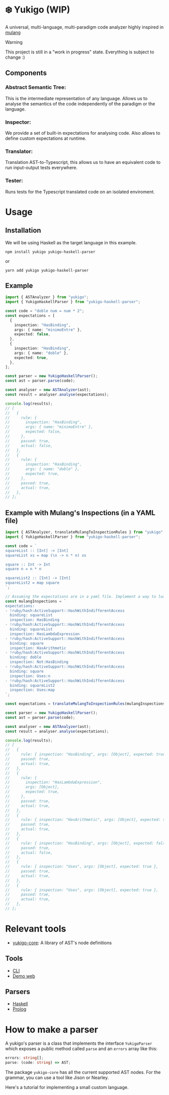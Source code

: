 # ❄️ Yukigo (WIP)
A universal, multi-language, multi-paradigm code analyzer highly inspired in [mulang](https://github.com/mumuki/mulang)

> [!WARNING]
> This project is still in a "work in progress" state. Everything is subject to change :)


## Components

### **Abstract Semantic Tree:**

This is the intermediate representation of any language. Allows us to analyse the semantics of the code independently of the paradigm or the language.

### **Inspector:**

We provide a set of built-in expectations for analysing code. Also allows to define custom expectations at runtime.

### **Translator:**

Translation AST-to-Typescript, this allows us to have an equivalent code to run input-output tests everywhere.

### **Tester:**

Runs tests for the Typescript translated code on an isolated enviroment.

# Usage

## Installation

We will be using Haskell as the target language in this example.

```
npm install yukigo yukigo-haskell-parser
```

or

```
yarn add yukigo yukigo-haskell-parser
```

## Example

```ts
import { ASTAnalyzer } from "yukigo";
import { YukigoHaskellParser } from "yukigo-haskell-parser";

const code = "doble num = num * 2";
const expectations = [
  {
    inspection: "HasBinding",
    args: { name: "minimoEntre" },
    expected: false,
  },
  {
    inspection: "HasBinding",
    args: { name: "doble" },
    expected: true,
  },
];

const parser = new YukigoHaskellParser();
const ast = parser.parse(code);

const analyser = new ASTAnalyzer(ast);
const result = analyser.analyse(expectations);

console.log(results);
// [
//   {
//     rule: {
//       inspection: "HasBinding",
//       args: { name: "minimoEntre" },
//       expected: false,
//     },
//     passed: true,
//     actual: false,
//   },
//   {
//     rule: {
//       inspection: "HasBinding",
//       args: { name: "doble" },
//       expected: true,
//     },
//     passed: true,
//     actual: true,
//   },
// ];
```

## Example with Mulang's Inspections (in a YAML file)

```ts
import { ASTAnalyzer, translateMulangToInspectionRules } from "yukigo";
import { YukigoHaskellParser } from "yukigo-haskell-parser";

const code = `
squareList :: [Int] -> [Int]
squareList xs = map (\n -> n * n) xs

square :: Int -> Int
square n = n * n

squareList2 :: [Int] -> [Int]
squareList2 = map square
`;

// Assuming the expectations are in a yaml file. Implement a way to load the actual file.
const mulangInspections = `
expectations:
- !ruby/hash:ActiveSupport::HashWithIndifferentAccess
  binding: squareList
  inspection: HasBinding
- !ruby/hash:ActiveSupport::HashWithIndifferentAccess
  binding: squareList
  inspection: HasLambdaExpression
- !ruby/hash:ActiveSupport::HashWithIndifferentAccess
  binding: square
  inspection: HasArithmetic
- !ruby/hash:ActiveSupport::HashWithIndifferentAccess
  binding: doble
  inspection: Not:HasBinding
- !ruby/hash:ActiveSupport::HashWithIndifferentAccess
  binding: square
  inspection: Uses:n
- !ruby/hash:ActiveSupport::HashWithIndifferentAccess
  binding: squareList2
  inspection: Uses:map
`;

const expectations = translateMulangToInspectionRules(mulangInspections);

const parser = new YukigoHaskellParser();
const ast = parser.parse(code);

const analyser = new ASTAnalyzer(ast);
const result = analyser.analyse(expectations);

console.log(results);
// [
//   {
//     rule: { inspection: "HasBinding", args: [Object], expected: true },
//     passed: true,
//     actual: true,
//   },
//   {
//     rule: {
//       inspection: "HasLambdaExpression",
//       args: [Object],
//       expected: true,
//     },
//     passed: true,
//     actual: true,
//   },
//   {
//     rule: { inspection: "HasArithmetic", args: [Object], expected: true },
//     passed: true,
//     actual: true,
//   },
//   {
//     rule: { inspection: "HasBinding", args: [Object], expected: false },
//     passed: true,
//     actual: false,
//   },
//   {
//     rule: { inspection: "Uses", args: [Object], expected: true },
//     passed: true,
//     actual: true,
//   },
//   {
//     rule: { inspection: "Uses", args: [Object], expected: true },
//     passed: true,
//     actual: true,
//   },
// ];
```

# Relevant tools
- [yukigo-core](https://github.com/noiseArch/yukigo-core): A library of AST's node definitions
  
## Tools
- [CLI](https://github.com/noiseArch/yukigo-cli)
- [Demo web](https://github.com/noiseArch/yukigo-demo-web/)
  
## Parsers
- [Haskell](https://github.com/noiseArch/yukigo-haskell-parser)
- [Prolog](https://github.com/noiseArch/yukigo-prolog-parser)
# How to make a parser

A yukigo's parser is a class that implements the interface `YukigoParser` which exposes a public method called `parse` and an `errors` array like this:
```ts
errors: string[];
parse: (code: string) => AST;
```

The package `yukigo-core` has all the current supported AST nodes.
For the grammar, you can use a tool like Jison or Nearley.

Here's a tutorial for implementing a small custom language.
